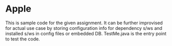 # Apple
This is sample code for the given assignment. It can be further improvised for actual use case by storing configuration info for dependency s/ws and installed s/ws in config files or embedded DB.
TestMe.java is the entry point to test the code.
